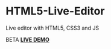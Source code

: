 # HTML5-Live-Editor
Live editor with HTML5, CSS3 and JS




BETA <a href="http://jmvisualcreativity.es/visor/"><b>LIVE DEMO</b></a>
